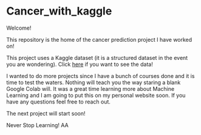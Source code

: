 # Cancer_with_kaggle

Welcome!

This repository is the home of the cancer prediction project I have worked on!

This project uses a Kaggle dataset (it is a structured dataset in the event you are wondering).  Click [here](https://www.kaggle.com/uciml/breast-cancer-wisconsin-data) if you want to see the data!

I wanted to do more projects since I have a bunch of courses done and it is time to test the waters.  Nothing will teach you the way staring a blank Google Colab will.  It was a great time learning more about Machine Learning and I am going to put this on my personal website soon.  If you have any questions feel free to reach out.

The next project will start soon!

Never Stop Learning!
AA
